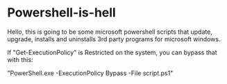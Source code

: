 # Powershell-is-hell

Hello, this is going to be some microsoft powershell scripts that update, upgrade, installs and uninstalls 3rd party programs for microsoft windows.

If "Get-ExecutionPolicy" is Restricted on the system, you can bypass that with this:

"PowerShell.exe -ExecutionPolicy Bypass -File script.ps1"
